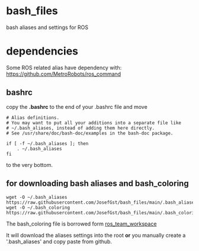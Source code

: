# bash_files
bash aliases and settings for ROS

# dependencies
Some ROS related alias have dependency with:
https://github.com/MetroRobots/ros_command

## bashrc
copy the **.bashrc** to the end of your .bashrc file and move 

    # Alias definitions.
    # You may want to put all your additions into a separate file like
    # ~/.bash_aliases, instead of adding them here directly.
    # See /usr/share/doc/bash-doc/examples in the bash-doc package.

    if [ -f ~/.bash_aliases ]; then
        . ~/.bash_aliases
    fi
to the very bottom.

## for downloading bash aliases and bash_coloring
    wget -O ~/.bash_aliases https://raw.githubusercontent.com/JosefGst/bash_files/main/.bash_aliases
    wget -O ~/.bash_coloring https://raw.githubusercontent.com/JosefGst/bash_files/main/.bash_coloring

The bash_coloring file is borrowed form [ros_team_workspace](https://github.com/StoglRobotics/ros_team_workspace/blob/master/scripts/configuration/terminal_coloring.bash)

It will download the aliases settings into the root **or** you manually create a '.bash_aliases' and copy paste from github.
